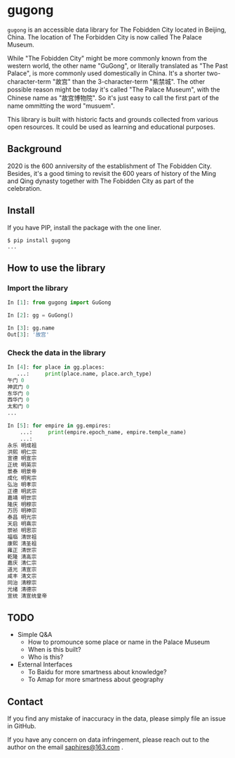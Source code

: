# gugong

`gugong` is an accessible data library for The Fobidden City located in Beijing, China. 
The location of The Forbidden City is now called The Palace Museum.

While "The Fobidden City" might be more commonly known from the western world, the other name "GuGong", or literally translated as "The Past Palace", is more commonly used domestically in China. It's a shorter two-character-term "故宫" than the 3-character-term "紫禁城". The other possible reason might be today it's called "The Palace Museum", with the Chinese name as "故宫博物院". So it's just easy to call the first part of the name ommitting the word "musuem".

This library is built with historic facts and grounds collected from various open resources. It could be used as learning and educational purposes.

## Background

2020 is the 600 anniversity of the establishment of The Fobidden City. Besides,
it's a good timing to revisit the 600 years of history of the Ming and Qing dynasty together with The Fobidden City as part of the celebration.

## Install

If you have PIP, install the package with the one liner.

```shell
$ pip install gugong
...
```

## How to use the library

### Import the library

```python
In [1]: from gugong import GuGong

In [2]: gg = GuGong()

In [3]: gg.name
Out[3]: '故宫'

```

### Check the data in the library

```python
In [4]: for place in gg.places:
   ...:     print(place.name, place.arch_type)
午门 0
神武门 0
东华门 0
西华门 0
太和门 0
...

In [5]: for empire in gg.empires:
    ...:     print(empire.epoch_name, empire.temple_name)
    ...:
永乐 明成祖
洪熙 明仁宗
宣德 明宣宗
正统 明英宗
景泰 明景帝
成化 明宪宗
弘治 明孝宗
正德 明武宗
嘉靖 明世宗
隆庆 明穆宗
万历 明神宗
泰昌 明光宗
天启 明熹宗
崇祯 明思宗
福临 清世祖
康熙 清圣祖
雍正 清世宗
乾隆 清高宗
嘉庆 清仁宗
道光 清宣宗
咸丰 清文宗
同治 清穆宗
光绪 清德宗
宣统 清宣统皇帝
```

## TODO

 * Simple Q&A
   * How to promounce some place or name in the Palace Museum
   * When is this built?
   * Who is this?
 * External Interfaces
   * To Baidu for more smartness about knowledge?
   * To Amap for more smartness about geography

## Contact

If you find any mistake of inaccuracy in the data, please simply file an issue in GitHub.

If you have any concern on data infringement, please reach out to the author on the email saphires@163.com .
